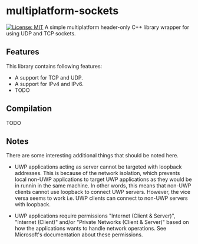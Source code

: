 # multiplatform-sockets
[![License: MIT](https://img.shields.io/badge/License-MIT-green.svg)](https://opensource.org/licenses/MIT)
A simple multiplatform header-only C++ library wrapper for using UDP and TCP sockets.

## Features

This library contains following features:

- A support for TCP and UDP.
- A support for IPv4 and IPv6.
- TODO

## Compilation

TODO

## Notes
There are some interesting additional things that should be noted here.

- UWP applications acting as server cannot be targeted with loopback addresses. This is
  because of the network isolation, which prevents local non-UWP applications to target
  UWP applications as they would be in runnin in the same machine. In other words, this
  means that non-UWP clients cannot use loopback to connect UWP servers. However, the
  vice versa seems to work i.e. UWP clients can connect to non-UWP servers with loopback.

- UWP applications require permissions "Internet (Client & Server)", "Internet (Client)"
  and/or "Private Networks (Client & Server)" based on how the applications wants to
  handle network operations. See Microsoft's documentation about these permissions.
